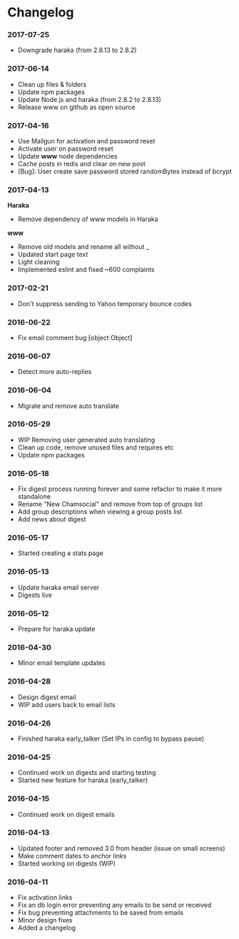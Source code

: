 # Changelog

### 2017-07-25
- Downgrade haraka (from 2.8.13 to 2.8.2)

### 2017-06-14
- Clean up files & folders
- Update npm packages
- Update Node.js and haraka (from 2.8.2 to 2.8.13)
- Release www on github as open source

### 2017-04-16
- Use Mailgun for activation and password reset
- Activate user on password reset
- Update **www** node dependencies
- Cache posts in redis and clear on new post
- [Bug]: User create save password stored randomBytes instead of bcrypt

### 2017-04-13
**Haraka**
- Remove dependency of www models in Haraka

**www**
- Remove old models and rename all without _
- Updated start page text
- Light cleaning
- Implemented eslint and fixed ~600 complaints

### 2017-02-21
- Don't suppress sending to Yahoo temporary bounce codes

### 2016-06-22
- Fix email comment bug [object Object]

### 2016-06-07
- Detect more auto-replies

### 2016-06-04
- Migrate and remove auto translate

### 2016-05-29
- WIP Removing user generated auto translating
- Clean up code, remove unused files and requires etc
- Update npm packages

### 2016-05-18
- Fix digest process running forever and some refactor to make it more standalone
- Rename "New Chamsocial" and remove from top of groups list
- Add group descriptions when viewing a group posts list
- Add news about digest

### 2016-05-17
- Started creating a stats page

### 2016-05-13
- Update haraka email server
- Digests live

### 2016-05-12
- Prepare for haraka update

### 2016-04-30
- Minor email template updates

### 2016-04-28
- Design digest email
- WIP add users back to email lists

### 2016-04-26
- Finished haraka early_talker (Set IPs in config to bypass pause)

### 2016-04-25
- Continued work on digests and starting testing
- Started new feature for haraka (early_talker)

### 2016-04-15
- Continued work on digest emails

### 2016-04-13
- Updated footer and removed 3.0 from header (issue on small screens)
- Make comment dates to anchor links
- Started working on digests (WIP)

### 2016-04-11
- Fix activation links
- Fix an db login error preventing any emails to be send or received
- Fix bug preventing attachments to be saved from emails
- Minor design fixes
- Added a changelog

